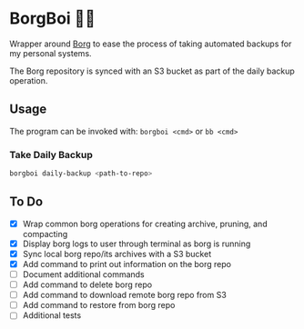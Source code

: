 # BorgBoi 👦🏼

Wrapper around [Borg](https://borgbackup.readthedocs.io/en/stable/index.html) to ease the process of taking automated backups for my personal systems.

The Borg repository is synced with an S3 bucket as part of the daily backup operation.

## Usage

The program can be invoked with: `borgboi <cmd>` or `bb <cmd>`

### Take Daily Backup

```bash
borgboi daily-backup <path-to-repo>
```

## To Do

- [x] Wrap common borg operations for creating archive, pruning, and compacting
- [x] Display borg logs to user through terminal as borg is running
- [x] Sync local borg repo/its archives with a S3 bucket
- [x] Add command to print out information on the borg repo
- [ ] Document additional commands
- [ ] Add command to delete borg repo
- [ ] Add command to download remote borg repo from S3
- [ ] Add command to restore from borg repo
- [ ] Additional tests

